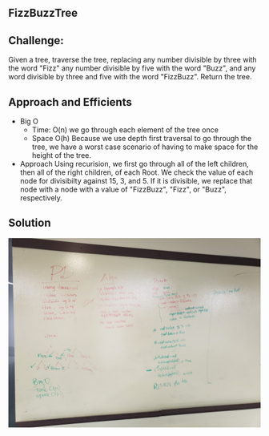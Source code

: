 ## FizzBuzzTree

## Challenge:
Given a tree, traverse the tree, replacing any number divisible by three with the word "Fizz" any number divisible by five with the word "Buzz", and any word divisible by three and five with the word "FizzBuzz". Return the tree. 

## Approach and Efficients
- Big O
	- Time: O(n) we go through each element of the tree once
	- Space O(h) Because we use depth first traversal to go through the tree, we have a worst case scenario of having to make space for the height of the tree.
- Approach
	Using recurision, we first go through all of the left children, then all of the right children, of each Root. We check the value of each node for divisibilty against 15, 3, and 5. If it is divisible, we replace that node with a node with a value of "FizzBuzz", "Fizz", or "Buzz", respectively. 
## Solution 

![WhiteBoard](assets/whiteboard.jpg)